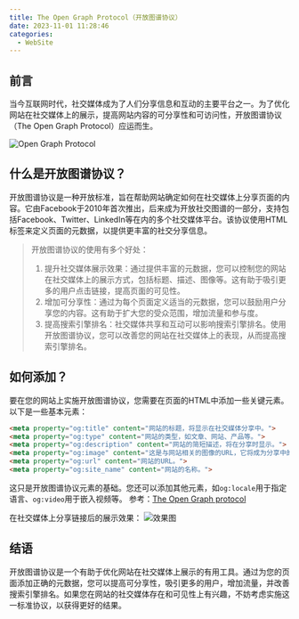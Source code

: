 ```yaml
---
title: The Open Graph Protocol（开放图谱协议）
date: 2023-11-01 11:28:46
categories: 
  - WebSite
---
```


## 前言

当今互联网时代，社交媒体成为了人们分享信息和互动的主要平台之一。为了优化网站在社交媒体上的展示，提高网站内容的可分享性和可访问性，开放图谱协议（The Open Graph Protocol）应运而生。

![Open Graph Protocol](https://image.luckyzh.cn/images/open-graph-protocol_1.webp)

## 什么是开放图谱协议？

开放图谱协议是一种开放标准，旨在帮助网站确定如何在社交媒体上分享页面的内容。它由Facebook于2010年首次推出，后来成为开放社交图谱的一部分，支持包括Facebook、Twitter、LinkedIn等在内的多个社交媒体平台。该协议使用HTML标签来定义页面的元数据，以提供更丰富的社交分享信息。

> 开放图谱协议的使用有多个好处：
> 1. 提升社交媒体展示效果：通过提供丰富的元数据，您可以控制您的网站在社交媒体上的展示方式，包括标题、描述、图像等。这有助于吸引更多的用户点击链接，提高页面的可见性。
> 2. 增加可分享性：通过为每个页面定义适当的元数据，您可以鼓励用户分享您的内容。这有助于扩大您的受众范围，增加流量和参与度。
> 3. 提高搜索引擎排名：社交媒体共享和互动可以影响搜索引擎排名。使用开放图谱协议，您可以改善您的网站在社交媒体上的表现，从而提高搜索引擎排名。

## 如何添加？

要在您的网站上实施开放图谱协议，您需要在页面的HTML中添加一些关键元素。以下是一些基本元素：

```html
<meta property="og:title" content="网站的标题，将显示在社交媒体分享中。">
<meta property="og:type" content="网站的类型，如文章、网站、产品等。">
<meta property="og:description" content="网站的简短描述，将在分享时显示。">
<meta property="og:image" content="这是与网站相关的图像的URL，它将成为分享中的缩略图。">
<meta property="og:url" content="网站的URL。">
<meta property="og:site_name" content="网站的名称。">
```

这只是开放图谱协议元素的基础。您还可以添加其他元素，如`og:locale`用于指定语言、`og:video`用于嵌入视频等。
参考：[The Open Graph protocol](https://ogp.me/)

在社交媒体上分享链接后的展示效果：
![效果图](https://image.luckyzh.cn/images/open-graph-protocol_2.webp)

## 结语

开放图谱协议是一个有助于优化网站在社交媒体上展示的有用工具。通过为您的页面添加正确的元数据，您可以提高可分享性，吸引更多的用户，增加流量，并改善搜索引擎排名。如果您在网站的社交媒体存在和可见性上有兴趣，不妨考虑实施这一标准协议，以获得更好的结果。